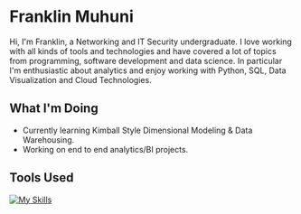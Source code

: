 # Franklin Muhuni

Hi, I'm Franklin, a Networking and IT Security undergraduate. I love working with all kinds of tools and technologies and have covered a lot of topics from programming, software development and data science. In particular I'm enthusiastic about analytics and enjoy working with Python, SQL, Data Visualization and Cloud Technologies.

## What I'm Doing
- Currently learning Kimball Style Dimensional Modeling & Data Warehousing.
- Working on end to end analytics/BI projects.

## Tools Used
[![My Skills](https://skillicons.dev/icons?i=androidstudio,atom,aws,azure,gcp,java,linux,openstack,postgres,py,ubuntu)](https://skillicons.dev)
